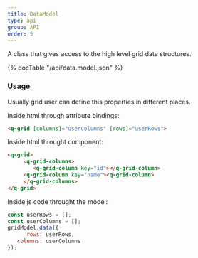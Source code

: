 ```yaml
---
title: DataModel
type: api
group: API
order: 5
---
```

A class that gives access to the high level grid data structures.

{% docTable "/api/data.model.json" %}

### Usage
Usually grid user can define this properties in different places.

Inside html through attribute bindings:
```html
<q-grid [columns]="userColumns" [rows]="userRows">
```

Inside html throught component:
```html
<q-grid>
	 <q-grid-columns>
	    <q-grid-column key="id"></q-grid-column>
     <q-grid-column key="name"><q-grid-column>
	 </q-grid-columns>
</q-grid>
```

Inside js code throught the model:
```javascript
const userRows = [];
const userColumns = [];
gridModel.data({
	  rows: userRows,
   columns: userColumns
});
```

